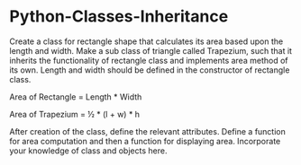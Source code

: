 # Python-Classes-Inheritance

Create a class for rectangle shape that calculates its area based upon the
length and width. Make a sub class of triangle called Trapezium, such
that it inherits the functionality of rectangle class and implements area method of its
own. Length and width should be defined in the constructor of rectangle class.

Area of Rectangle = Length * Width

Area of Trapezium = ½ * (l + w) * h

After creation of the class, define the relevant attributes. Define a function for area computation
and then a function for displaying area. Incorporate your knowledge of class and objects here.
